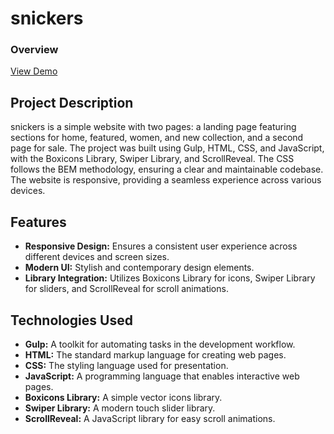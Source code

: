 # snickers

### Overview

[View Demo](https://billalben.github.io/sneakers-ecommerce/)

## Project Description

snickers is a simple website with two pages: a landing page featuring sections for home, featured, women, and new collection, and a second page for sale. The project was built using Gulp, HTML, CSS, and JavaScript, with the Boxicons Library, Swiper Library, and ScrollReveal. The CSS follows the BEM methodology, ensuring a clear and maintainable codebase. The website is responsive, providing a seamless experience across various devices.

## Features

- **Responsive Design:** Ensures a consistent user experience across different devices and screen sizes.
- **Modern UI:** Stylish and contemporary design elements.
- **Library Integration:** Utilizes Boxicons Library for icons, Swiper Library for sliders, and ScrollReveal for scroll animations.

## Technologies Used

- **Gulp:** A toolkit for automating tasks in the development workflow.
- **HTML:** The standard markup language for creating web pages.
- **CSS:** The styling language used for presentation.
- **JavaScript:** A programming language that enables interactive web pages.
- **Boxicons Library:** A simple vector icons library.
- **Swiper Library:** A modern touch slider library.
- **ScrollReveal:** A JavaScript library for easy scroll animations.

